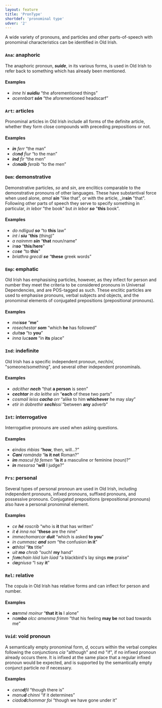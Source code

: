 ```yaml
---
layout: feature
title: 'PronType'
shortdef: 'pronominal type'
udver: '2'
---
```


A wide variety of pronouns, and particles and other parts-of-speech with pronominal characteristics can be identified in Old Irish.

### <a name="Ana">`Ana`</a>: anaphoric

The anaphoric pronoun, _<b>suide</b>_, in its various forms, is used in Old Irish to refer back to something which has already been mentioned.

#### Examples

* _inne hi <b>suidiu</b>_ “the aforementioned things”
* _acennbart <b>són</b>_ “the aforementioned headscarf”

### <a name="Art">`Art`</a>: articles

Pronominal articles in Old Irish include all forms of the definite article, whether they form close compounds with preceding prepositions or not.

#### Examples

* _<b>in</b> ferr_ “the man”
* _do<b>nd</b> ḟiur_ “to the man”
* _<b>ind</b> ḟir_ “the men”
* _do<b>naib</b> feraib_ “to the men”

### <a name="Dem">`Dem`</a>: demonstrative

Demonstrative particles, _so_ and _sin_, are enclitics comparable to the demonstrative pronouns of other languages. These have substantival force when used alone, _amal <b>sin</b>_ "like that", or with the article, _in<b>sin</b> "that". Following other parts of speech they serve to specify something in particular, _in lebor_ "the book" but _in lebor <b>so</b>_ "<b>this</b> book".

#### Examples

* _do ndligud <b>so</b>_ “to <b>this</b> law”
* _int í <b>siu</b>_ “<b>this</b> (thing)”
* _a nainmm <b>sin</b>_ “<b>that</b> noun/name”
* _in<b>so</b>_ “<b>this</b>/<b>here</b>”
* _co<b>se</b>_ “to <b>this</b>”
* _briathra grecdi <b>se</b>_ “<b>these</b> greek words”

### <a name="Emp">`Emp`</a>: emphatic

Old Irish has emphasising particles, however, as they inflect for person and number they meet the criteria to be considered pronouns in Universal Dependencies, and are POS-tagged as such. These enclitic particles are used to emphasise pronouns, verbal subjects and objects, and the pronominal elements of conjugated prepositions (prepositional pronouns).

#### Examples

* _mei<b>sse</b>_ “<b>me</b>”
* _rosechestar <b>som</b>_ “which <b>he</b> has followed”
* _duit<b>so</b>_ “to <b>you</b>”
* _inna luc<b>som</b>_ “in <b>its</b> place”

### <a name="Ind">`Ind`</a>: indefinite

Old Irish has a specific independent pronoun, _nech_/_ní_, "someone/something", and several other independent pronominals.

#### Examples

* _adcither <b>nech</b>_ “that <b>a person</b> is seen”
* _<b>cechtar</b> in da leithe sin_ “<b>each</b> of these two parts”
* _cosmail leiss <b>cacha</b> orr_ “alike to him <b>whichever</b> he may slay”
* _etir in dobrethir <b>sechi</b>ssí_ “between <b>any</b> adverb”

### <a name="Int">`Int`</a>: interrogative

Interrogative pronouns are used when asking questions.

#### Examples

* _<b>c</b>indas ṁbias_ “<b>how</b>, then, will...?”
* _<b>Caní</b> románda_ “<b>is it not</b> Roman?”
* _<b>im</b> mascul fá femen_ “<b>is it</b> a masculine or feminine (noun)?”
* _<b>in</b> mesorsa_ “<b>will</b> I judge?”

### <a name="Prs">`Prs`</a>: personal

Several types of personal pronoun are used in Old Irish, including independent pronouns, infixed pronouns, suffixed pronouns, and possessive pronouns. Conjugated prepositions (prepositional pronouns) also have a personal pronominal element.

#### Examples

* _ce <b>hé</b> roscríb_ “who is <b>it</b> that has written”
* _it <b>é</b> inna noi_ “<b>these</b> are the nine”
* _immechomarcar <b>duit</b>_ “which is asked <b>to you</b>”
* _in cummasc <b>and</b> som_ “the confusion <b>in it</b>”
* _<b>a</b>thitol_ “<b>its</b> title”
* _uit <b>mo</b> chrob_ “ouch! <b>my</b> hand”
* _fo<b>m</b>chain lóid luin lúad_ “a blackbird's lay sings <b>me</b> praise”
* _d<b>a</b>gníusa_ “I say <b>it</b>”

### <a name="Rel">`Rel`</a>: relative

The copula in Old Irish has relative forms and can inflect for person and number.

#### Examples

* _<b>as</b>mmé moínur_ “<b>that it is</b> I alone”
* _na<b>mba</b> olcc amenma frimm_ “that his feeling <b>may be</b> not bad towards me”

### <a name="Void">`Void`</a>: void pronoun

A semantically empty pronominal form, _d_, occurs within the verbal complex following the conjunctions _cía_ "although" and _má_ "if", if no infixed pronoun already occurs there. It is infixed at the same place that a regular infixed pronoun would be expected, and is supported by the semantically empty conjunct particle _no_ if necessary.

#### Examples

* _ceno<b>d</b>fil_ “though there is”
* _manu<b>d</b> chinni_ “if it determines”
* _ciado<b>d</b>chommar foi_ “though we have gone under it”

<!-- Interlanguage links updated Út 9. května 2023, 20:03:47 CEST -->
